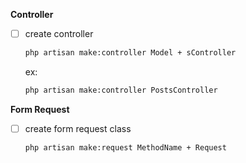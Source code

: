 **Controller**
- [ ] create controller
    ```cmd
    php artisan make:controller Model + sController
    ```
    ex:
    ```cmd
    php artisan make:controller PostsController
    ```

**Form Request**
- [ ] create form request class
    ```cmd
    php artisan make:request MethodName + Request
    ```

